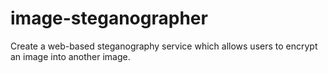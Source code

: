 # image-steganographer
Create a web-based steganography service which allows users to encrypt an image into another image.
